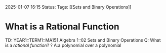 2025-01-07 16:15
Status: 
Tags: [[Sets and Binary Operations]]
# What is a Rational Function

TD: YEAR1::TERM1::MA151 Algebra 1::02 Sets and Binary Operations
Q: What is a _rational function_?
?
A:a polynomial over a polynomial
<!--ID: 1736266581567-->
